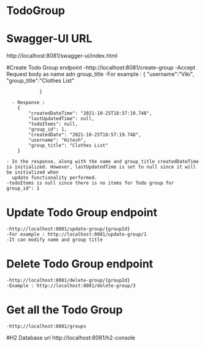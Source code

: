 # TodoGroup

# Swagger-UI  URL
http://localhost:8081/swagger-ui/index.html

#Create Todo Group endpoint
	-http://localhost:8081/create-group
	-Accept Request body as name adn group_title
	-For example :
				{
    			"username":"Viki",
   				 "group_title":"Clothes List"
    
				}
	  
	  - Response :
	  	{
    		"createdDateTime": "2021-10-25T18:57:19.748",
    		"lastUpdatedTime": null,
    		"todoItems": null,
    		"group_id": 1,
   			"createdDate": "2021-10-25T18:57:19.748",
   			"username": "Hitesh",
    		"group_title": "Clothes List"
		}
		
	- In the response, along with the name and group_title createdDateTime is initialized. However, lastUpdatedTime is set to null since it will be initialized when
	  update functionality performed. 
	-todoItems is null since there is no items for Todo group for group_id": 1
	
	
	
# Update Todo Group endpoint
	-http://localhost:8081/update-group/{groupId}
	-For example : http://localhost:8081/update-group/1
	-It can modify name and group title

# Delete Todo Group endpoint
	-http://localhost:8081/delete-group/{groupId}
	-Example : http://localhost:8081/delete-group/3
	
# Get all the Todo Group
	-http://localhost:8081/groups
	
#H2 Database url
http://localhost:8081/h2-console